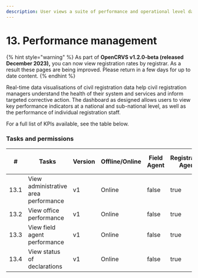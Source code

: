 ```yaml
---
description: User views a suite of performance and operational level data in a dashboard
---
```


# 13. Performance management

{% hint style="warning" %}
As part of **OpenCRVS v1.2.0-beta (released December 2023),** you can now view registration rates by registrar.  As a result these pages are being improved.  Please return in a few days for up to date content. &#x20;
{% endhint %}

Real-time data visualisations of civil registration data help civil registration managers understand the health of their system and services and inform targeted corrective action. The dashboard as designed allows users to view key performance indicators at a national and sub-national level, as well as the performance of individual registration staff.&#x20;

For a full list of KPIs available, see the table below.

### Tasks and permissions

<table><thead><tr><th>#</th><th>Tasks</th><th>Version</th><th>Offline/Online</th><th data-type="checkbox">Field Agent</th><th data-type="checkbox">Registration Agent</th><th data-type="checkbox">Registrar</th><th data-type="checkbox">National Registrar</th><th data-type="checkbox">Performance Manager</th><th data-type="checkbox">Local System Admin</th><th data-type="checkbox">National System Admin</th></tr></thead><tbody><tr><td>13.1</td><td>View administrative area performance</td><td>v1</td><td>Online</td><td>false</td><td>true</td><td>true</td><td>true</td><td>true</td><td>true</td><td>true</td></tr><tr><td>13.2</td><td>View office performance</td><td>v1</td><td>Online</td><td>false</td><td>true</td><td>true</td><td>true</td><td>true</td><td>true</td><td>true</td></tr><tr><td>13.3</td><td>View field agent performance</td><td>v1</td><td>Online</td><td>false</td><td>true</td><td>true</td><td>true</td><td>true</td><td>true</td><td>true</td></tr><tr><td>13.4</td><td>View status of declarations</td><td>v1</td><td>Online</td><td>false</td><td>true</td><td>true</td><td>true</td><td>true</td><td>true</td><td>true</td></tr></tbody></table>

